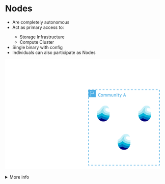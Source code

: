 # Nodes

<div class="flex flex-row gap-2 m-t-2 m-b-12">
  <div class="flex flex-col p-x-6 aruna-border rounded-4 text-2xl justify-center">

  <ul class="flex flex-col gap-12" style="">
    <li>Are completely autonomous</li>
    <li>Act as primary access to:</li>
    <ul>
      <li>Storage Infrastructure </li>
      <li>Compute Cluster</li>
    </ul>
    <li>Single binary with config</li>
    <li>Individuals can also participate as Nodes</li>
  </ul>

  </div>
  <div class="flex flex-col p-x-6">
    <p align="center">
      <img src="../assets/images/node.drawio.png"/>
    </p>
  </div>
</div>

<details>
  <summary class="w-60 m-t-24 m-b-12 p-b-8 accordion-border text-2xl font-bold">More info</summary>

  <div class="flex flex-col p-x-6 aruna-border rounded-4 text-xl">

  In a federated scientific data management system, individual nodes serve as autonomous components that collectively form a distributed research infrastructure. **Institutional Storage Gateway Nodes** provide access to large-scale research repositories, exposing datasets while maintaining local security policies. **Personal Research Nodes** represent scientists' laptops or workstations that share specialized datasets, analysis tools, or computational resources directly from personal environments. **Compute Cluster Gateway Nodes** serve as entry points to high-performance computing resources, enabling remote access to parallel processing clusters or specialized facilities. Each node maintains its own security boundaries and governance while contributing to seamless cross-institutional resource and data sharing. A node can also perform several of these roles simultaneously, enabling advanced data orchestration strategies such as data-to-compute and compute-to-data in the network.
  </div>
</details>

